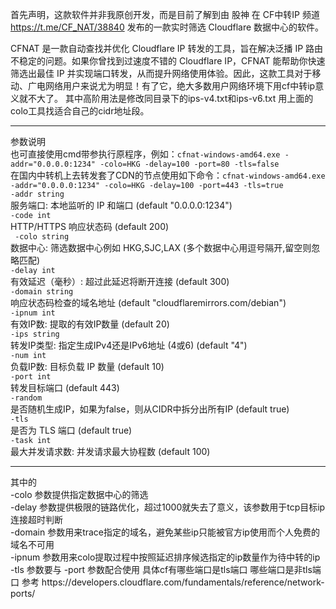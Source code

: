首先声明，这款软件并非我原创开发，而是目前了解到由 股神 在 CF中转IP 频道 https://t.me/CF_NAT/38840 发布的一款实时筛选 Cloudflare 数据中心的软件。

CFNAT 是一款自动查找并优化 Cloudflare IP 转发的工具，旨在解决泛播 IP 路由不稳定的问题。如果你曾找到过速度不错的 Cloudflare IP，CFNAT 能帮助你快速筛选出最佳 IP 并实现端口转发，从而提升网络使用体验。因此，这款工具对于移动、广电网络用户来说尤为明显！有了它，绝大多数用户网络环境下用cf中转ip意义就不大了。
其中高阶用法是修改同目录下的ips-v4.txt和ips-v6.txt
用上面的colo工具找适合自己的cidr地址段。
<hr>
参数说明<br>
也可直接使用cmd带参执行原程序，例如：<code>cfnat-windows-amd64.exe -addr="0.0.0.0:1234" -colo=HKG -delay=100 -port=80 -tls=false</code><br>
在国内中转机上去转发套了CDN的节点使用如下命令：<code>cfnat-windows-amd64.exe -addr="0.0.0.0:1234" -colo=HKG -delay=100 -port=443 -tls=true</code><br>
</hr>
  <code>-addr string</code><br>
        服务端口: 本地监听的 IP 和端口 (default "0.0.0.0:1234")<br>
  <code>-code int</code><br>
        HTTP/HTTPS 响应状态码 (default 200)<br>
 <code> -colo string</code><br>
        数据中心: 筛选数据中心例如 HKG,SJC,LAX (多个数据中心用逗号隔开,留空则忽略匹配)<br>
  <code>-delay int</code><br>
        有效延迟（毫秒）: 超过此延迟将断开连接 (default 300)<br>
  <code>-domain string</code><br>
        响应状态码检查的域名地址 (default "cloudflaremirrors.com/debian")<br>
  <code>-ipnum int</code><br>
        有效IP数: 提取的有效IP数量 (default 20)<br>
  <code>-ips string</code><br>
        转发IP类型: 指定生成IPv4还是IPv6地址 (4或6) (default "4")<br>
  <code>-num int</code><br>
        负载IP数: 目标负载 IP 数量 (default 10)<br>
  <code>-port int</code><br>
        转发目标端口 (default 443)<br>
  <code>-random</code><br>
        是否随机生成IP，如果为false，则从CIDR中拆分出所有IP (default true)<br>
  <code>-tls</code><br>
        是否为 TLS 端口 (default true)<br>
  <code>-task int</code><br>
        最大并发请求数: 并发请求最大协程数 (default 100)<br>
<hr>
其中的<br>
-colo 参数提供指定数据中心的筛选  <br>
-delay 参数提供极限的链路优化，超过1000就失去了意义，该参数用于tcp目标ip连接超时判断<br>
-domain 参数用来trace指定的域名，避免某些ip只能被官方ip使用而个人免费的域名不可用<br>
 -ipnum 参数用来colo提取过程中按照延迟排序候选指定的ip数量作为待中转的ip<br>
  -tls 参数要与 -port 参数配合使用 具体cf有哪些端口是tls端口  哪些端口是非tls端口 参考 https://developers.cloudflare.com/fundamentals/reference/network-ports/
